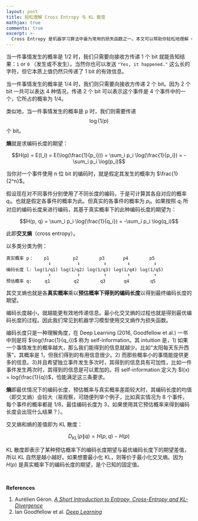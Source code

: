```yaml
---
layout: post
title: 轻松理解 Cross Entropy 与 KL 散度
mathjax: true
comments: true
excerpt: >-
  Cross Entropy 是机器学习算法中最为常用的损失函数之一。本文可以帮助你轻松地理解 Cross Entropy 的意义所在。
---
```


当一件事情发生的概率是 1/2 时，我们只需要向接收方传递 1 个 bit 就能告知结果：`1` or `0` （发生或不发生）。当然你也可以发送 `"Yes, it happened."` 这么长的字符，但它本质上值仍然只传递了 1 bit 的有效信息。

当一件事情发生的概率是 1/4 时，我们则只需要向接收方传递 2 个 bit。因为 2 个 bit 一共可以表达 4 种情况，传递 2 个 bit 可以表示这个事件是 4 个事件中的一个，它所占的概率为 1/4。

类似地，当一件事情发生的概率是 p 时，我们则需要传递 $$\log(1/p)$$ 个 bit。

**熵**就是求编码长度的期望：

$$H(p) = E(l_i) = E(\log(\frac{1}{p_i})) = \sum_i p_i \log(\frac{1}{p_i}) = -\sum_i p_i \log(p_i)$$

当你对一个事件使用 n 位 bit 的编码时，就是假定其发生的概率为 $\frac{1}{2^n}$。

假设现在对不同事件分别使用了不同长度的编码，于是可计算其各自对应的概率 $q_i$。也就是假定各事件的概率为此。但真实的各事件的概率为 $p_i$。如果按照 $q_i$ 所对应的编码长度来进行编码，其基于真实概率下的此种编码长度的期望为：

$$H(p, q) = \sum_i p_i \log(\frac{1}{q_i}) = -\sum_i p_i \log(q_i)$$

此即**交叉熵**（cross entropy）。

以多类分类为例：

	真实概率 p：    p1         p2        p3       p4        p5
	                ↕          ↕         ↕        ↕         ↕
	编码长度 l: log(1/q1) log(1/q2) log(1/q3) log(1/q4) log(1/q5) 
	                ↑          ↑         ↑        ↑         ↑
	预估概率 q:     q1         q2        q3       q4        q5

其交叉熵也就是各**真实概率**乘以**预估概率下得到的编码长度**以得到最终编码长度的期望。

编码长度越小，就越能更有效地传递信息。最小化交叉熵的过程也就是得到最优编码长度的过程。因此我们常见到机器学习模型使用交叉熵作为损失函数。

编码长度只是一种理解角度，在 Deep Learning (2016, Goodfellow et al.) 一书中则是将 $\log(\frac{1}{q_i})$ 称为 self-information。其 intuition 是，1) 如果一个事情发生的概率越大，那么我们能得到的信息就越少。比如“太阳每天东升西落”，其概率是 1，但我们得到的有用信息很少。2) 而那些概率小的事情能提供更多的信息。3)并且希望独立事件发生多次时，其得到的信息具有可加性，比如一件事件发生两次时，其得到的信息是可以累加的。将 self-information 定义为 $I(x) = log(\frac{1}{q})$，恰能满足这三条要求。

**熵**即最优情况下的编码长度，预估概率与真实概率差距较大时，其编码长度的均值（即交叉熵）会较大（易观察，可随便列举个例子，比如真实情况为 8 个事件，每个事件的概率都是 1/8，最佳编码长度为 3，如果使用其它预估概率来得到编码长度会出现什么结果？）。

交叉熵和熵的差值即为 KL 散度：

$$D_{KL}(p \| q) = H(p, q) - H(p)$$

KL 散度即表示了某种预估概率下的编码长度期望与最优编码长度下的期望差值，所以 KL 自然是越小越好。如果想要最小化 KL，则等价于最小化交叉熵。因为 $H(p)$ 是真实概率下的编码长度的期望，是个已知的固定值。

<br>

**References**

1. Aurélien Géron. [*A Short Introduction to Entropy, Cross-Entropy and KL-Divergence*](https://www.youtube.com/watch?v=ErfnhcEV1O8)
2. Ian Goodfellow et al. [*Deep Learning*](https://www.deeplearningbook.org/contents/prob.html)